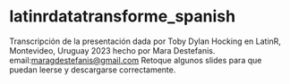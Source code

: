 # latinrdatatransforme_spanish
Transcripción de la presentación dada por Toby Dylan Hocking en LatinR, Montevideo, Uruguay 2023 hecho por Mara Destefanis. email:maragdestefanis@gmail.com 
Retoque algunos slides para que puedan leerse y descargarse correctamente. 

